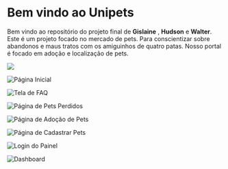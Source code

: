 # Bem vindo ao Unipets

Bem vindo ao repositório do projeto final de **Gislaine** , **Hudson** e **Walter**.
Este é um projeto focado no mercado de pets. Para conscientizar sobre abandonos e maus tratos com os amiguinhos de quatro patas. Nosso portal é focado em adoção e localização de pets.


<img src="https://img001.prntscr.com/file/img001/iwTVlBQaSVOTc44pzKEmhQ.png" />

![Página Inicial](https://prnt.sc/9MFoe5rh0He9)

![Tela de FAQ](https://prnt.sc/AdVgSvP2Kq07)

![Página de Pets Perdidos](https://prnt.sc/3q1XHrVt3Q7_)

![Página de Adoção de Pets](https://prnt.sc/EwvfkfTNZGt5)

![Página de Cadastrar Pets](https://prnt.sc/U2zzvgX59bnW)

![Login do Painel](https://prnt.sc/SgO-EpYAsBCC)

![Dashboard](https://prnt.sc/gTvdzzmiPvlh)